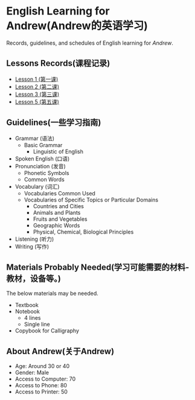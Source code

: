 # English Learning for Andrew(Andrew的英语学习)

<!-- > 21:57, 10/18/17. -->

Records, guidelines, and schedules of English learning for *Andrew*.

## Lessons Records(课程记录)

- [Lesson 1 (第一课)](Lesson-1.html)
- [Lesson 2 (第二课)](Lesson-2.html)
- [Lesson 3 (第三课)](Lesson-3.html)
- [Lesson 5 (第五课)](Lesson-5.html)

## Guidelines(一些学习指南)

- Grammar (语法)
  - Basic Grammar
    - Linguistic of English
- Spoken English (口语)
- Pronunciation (发音)
  - Phonetic Symbols
  - Common Words
- Vocabulary (词汇)
  - Vocabularies Common Used
  - Vocabularies of Specific Topics or Particular Domains
    - Countries and Cities
    - Animals and Plants
    - Fruits and Vegetables
    - Geographic Words
    - Physical, Chemical, Biological Principles
- Listening (听力)
- Writing (写作)

## Materials Probably Needed(学习可能需要的材料-教材，设备等。)

The below materials may be needed.

- Textbook
- Notebook
  - 4 lines
  - Single line
- Copybook for Calligraphy

## About Andrew(关于Andrew)

- Age: Around 30 or 40
- Gender: Male
- Access to Computer: 70
- Access to Phone: 80
- Access to Printer: 50
